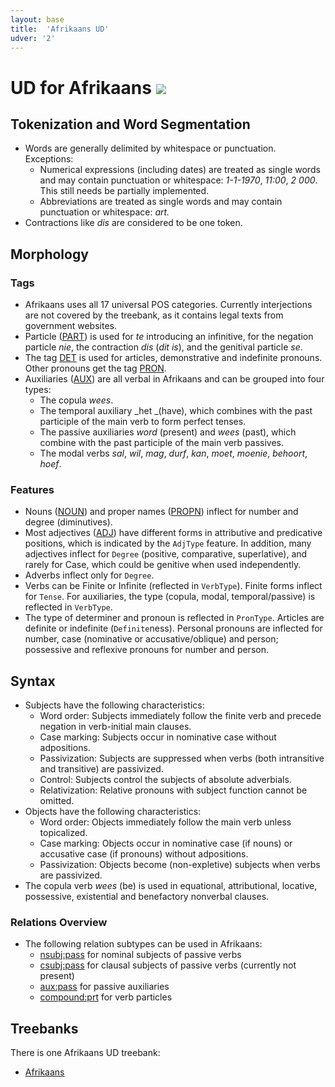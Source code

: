 ```yaml
---
layout: base
title:  'Afrikaans UD'
udver: '2'
---
```


# UD for Afrikaans <span class="flagspan"><img class="flag" src="../../flags/svg/ZA.svg" /></span>


## Tokenization and Word Segmentation

* Words are generally delimited by whitespace or punctuation. Exceptions:
  * Numerical expressions (including dates) are treated as single words and may contain punctuation or whitespace: _1-1-1970_, _11:00_, _2 000_. This still needs be partially implemented.
  * Abbreviations are treated as single words and may contain punctuation or whitespace: _art._
* Contractions like _dis_ are considered to be one token.

## Morphology

### Tags

* Afrikaans uses all 17 universal POS categories. Currently interjections are not covered by the treebank, as it contains legal texts from government websites.
* Particle ([PART]()) is used for _te_ introducing an infinitive, for the negation particle _nie_, the contraction _dis_ (_dit is_), and the genitival particle _se_.
* The tag [DET]() is used for articles, demonstrative and indefinite pronouns. Other pronouns get the tag [PRON]().
* Auxiliaries ([AUX]()) are all verbal in Afrikaans and can be grouped into four types:
  * The copula _wees_.
  * The temporal auxiliary _het _(have), which combines with the past participle of the main verb to form perfect tenses.
  * The passive auxiliaries _word_ (present) and _wees_ (past), which combine with the past participle of the main verb passives.
  * The modal verbs  _sal_, _wil_, _mag_, _durf_, _kan_, _moet_, _moenie_, _behoort_, _hoef_.

### Features

* Nouns ([NOUN]()) and proper names ([PROPN]()) inflect for number and degree (diminutives).
* Most adjectives ([ADJ]()) have different forms in attributive and predicative positions, which is indicated by the `AdjType` feature. In addition, many adjectives inflect for `Degree` (positive, comparative, superlative), and rarely for Case, which could be genitive when used independently.
* Adverbs inflect only for `Degree`.
* Verbs can be Finite or Infinite (reflected in `VerbType`). Finite forms inflect for `Tense`. For auxiliaries, the type (copula, modal, temporal/passive) is reflected in `VerbType`.
* The type of determiner and pronoun is reflected in `PronType`. Articles are definite or indefinite (`Definite`ness). Personal pronouns are inflected for number, case (nominative or accusative/oblique) and person; possessive and reflexive pronouns for number and person.


## Syntax

* Subjects have the following characteristics:
  * Word order: Subjects immediately follow the finite verb and precede negation in verb-initial main clauses.
  * Case marking: Subjects occur in nominative case without adpositions.
  * Passivization: Subjects are suppressed when verbs (both intransitive and transitive) are passivized.
  * Control: Subjects control the subjects of absolute adverbials.
  * Relativization: Relative pronouns with subject function cannot be omitted.
* Objects have the following characteristics:
  * Word order: Objects immediately follow the main verb unless topicalized.
  * Case marking: Objects occur in nominative case (if nouns) or accusative case (if pronouns) without adpositions.
  * Passivization: Objects become (non-expletive) subjects when verbs are passivized.
* The copula verb _wees_ (be) is used in equational, attributional, locative, possessive, existential and benefactory nonverbal clauses.


### Relations Overview

* The following relation subtypes can be used in Afrikaans:
  * [nsubj:pass]() for nominal subjects of passive verbs
  * [csubj:pass]() for clausal subjects of passive verbs (currently not present)
  * [aux:pass]() for passive auxiliaries
  * [compound:prt]() for verb particles

## Treebanks

There is one Afrikaans UD treebank:

  * [Afrikaans](../treebanks/af_afribooms/index.html)
